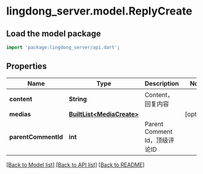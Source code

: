# lingdong_server.model.ReplyCreate

## Load the model package
```dart
import 'package:lingdong_server/api.dart';
```

## Properties
Name | Type | Description | Notes
------------ | ------------- | ------------- | -------------
**content** | **String** | Content，回复内容 | 
**medias** | [**BuiltList&lt;MediaCreate&gt;**](MediaCreate.md) |  | [optional] 
**parentCommentId** | **int** | Parent Comment Id，顶级评论ID | 

[[Back to Model list]](../README.md#documentation-for-models) [[Back to API list]](../README.md#documentation-for-api-endpoints) [[Back to README]](../README.md)


